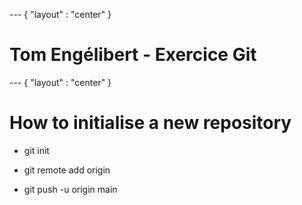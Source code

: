 --- { "layout" : "center" }
# Tom Engélibert - Exercice Git



--- { "layout" : "center" }
# How to initialise a new repository


- git init

- git remote add origin
  
- git push -u origin main


